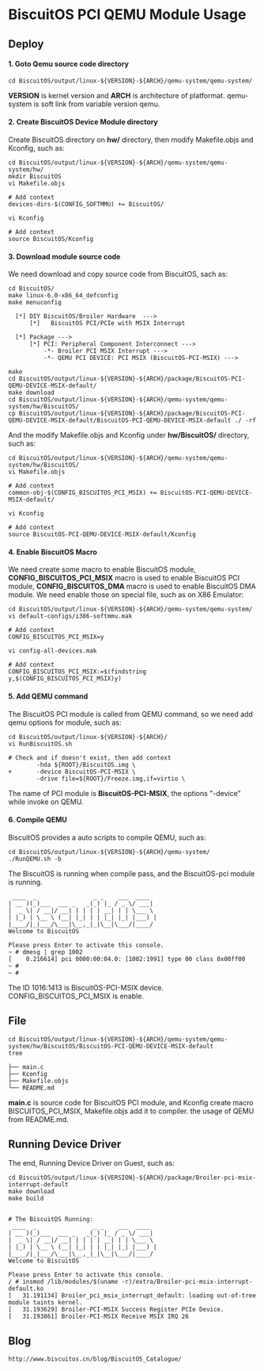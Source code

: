 BiscuitOS PCI QEMU Module Usage
======================================

## Deploy

#### 1. Goto Qemu source code directory

```
cd BiscuitOS/output/linux-${VERSION}-${ARCH}/qemu-system/qemu-system/
```

**VERSION** is kernel version and **ARCH** is architecture of platformat. qemu-system is soft link from variable version qemu.

#### 2. Create BiscuitOS Device Module directory

Create BiscuitOS directory on **hw/**  directory, then modify Makefile.objs and Kconfig, such as:

```
cd BiscuitOS/output/linux-${VERSION}-${ARCH}/qemu-system/qemu-system/hw/
mkdir BiscuitOS
vi Makefile.objs

# Add context
devices-dirs-$(CONFIG_SOFTMMU) += BiscuitOS/

vi Kconfig

# Add context
source BiscuitOS/Kconfig
```

#### 3. Download module source code

We need download and copy source code from BiscuitOS, sach as:

```
cd BiscuitOS/
make linux-6.0-x86_64_defconfig
make menuconfig 

  [*] DIY BiscuitOS/Broiler Hardware  --->
      [*]   BiscuitOS PCI/PCIe with MSIX Interrupt

  [*] Package --->
      [*] PCI: Peripheral Component Interconnect --->
          -*- Broiler PCI MSIX Interrupt --->
          -*- QEMU PCI DEVICE: PCI MSIX (BiscuitOS-PCI-MSIX) --->

make
cd BiscuitOS/output/linux-${VERSION}-${ARCH}/package/BiscuitOS-PCI-QEMU-DEVICE-MSIX-default/
make download
cd BiscuitOS/output/linux-${VERSION}-${ARCH}/qemu-system/qemu-system/hw/BiscuitOS/
cp BiscuitOS/output/linux-${VERSION}-${ARCH}/package/BiscuitOS-PCI-QEMU-DEVICE-MSIX-default/BiscuitOS-PCI-QEMU-DEVICE-MSIX-default ./ -rf
```

And the modify Makefile.objs and Kconfig under **hw/BiscuitOS/** directory, such as:

```
cd BiscuitOS/output/linux-${VERSION}-${ARCH}/qemu-system/qemu-system/hw/BiscuitOS/
vi Makefile.objs

# Add context
common-obj-$(CONFIG_BISCUITOS_PCI_MSIX) += BiscuitOS-PCI-QEMU-DEVICE-MSIX-default/

vi Kconfig

# Add context
source BiscuitOS-PCI-QEMU-DEVICE-MSIX-default/Kconfig
```

#### 4. Enable BiscuitOS Macro

We need create some macro to enable BiscuitOS module, **CONFIG_BISCUITOS_PCI_MSIX** macro is used to enable BiscuitOS PCI module, **CONFIG_BISCUITOS_DMA** macro is used to enable BiscuitOS DMA module. We need enable those on special file, such as on X86 Emulator:

```
cd BiscuitOS/output/linux-${VERSION}-${ARCH}/qemu-system/qemu-system/
vi default-configs/i386-softmmu.mak

# Add context
CONFIG_BISCUITOS_PCI_MSIX=y

vi config-all-devices.mak

# Add context
CONFIG_BISCUITOS_PCI_MSIX:=$(findstring y,$(CONFIG_BISCUITOS_PCI_MSIX)y)
```

#### 5. Add QEMU command

The BiscuitOS PCI module is called from QEMU command, so we need add qemu options for module, such as:

```
cd BiscuitOS/output/linux-${VERSION}-${ARCH}/
vi RunBiscuitOS.sh

# Check and if doesn't exist, then add context
        -hda ${ROOT}/BiscuitOS.img \
+       -device BiscuitOS-PCI-MSIX \
        -drive file=${ROOT}/Freeze.img,if=virtio \
```

The name of PCI module is **BiscuitOS-PCI-MSIX**, the options "-device" while invoke on QEMU.

#### 6. Compile QEMU

BiscuitOS provides a auto scripts to compile QEMU, such as:

```
cd BiscuitOS/output/linux-${VERSION}-${ARCH}/qemu-system/
./RunQEMU.sh -b
```

The BiscuitOS is running when compile pass, and the BiscuitOS-pci module is running.

```
 ____  _                _ _    ___  ____  
| __ )(_)___  ___ _   _(_) |_ / _ \/ ___| 
|  _ \| / __|/ __| | | | | __| | | \___ \ 
| |_) | \__ \ (__| |_| | | |_| |_| |___) |
|____/|_|___/\___|\__,_|_|\__|\___/|____/ 
Welcome to BiscuitOS

Please press Enter to activate this console. 
~ # dmesg | grep 1002
[    0.216614] pci 0000:00:04.0: [1002:1991] type 00 class 0x00ff00
~ # 
~ #
```

The ID 1016:1413 is BiscuitOS-PCI-MSIX device. CONFIG_BISCUITOS_PCI_MSIX is enable.

## File

```
cd BiscuitOS/output/linux-${VERSION}-${ARCH}/qemu-system/qemu-system/hw/BiscuitOS/BiscuitOS-PCI-QEMU-DEVICE-MSIX-default
tree

├── main.c
├── Kconfig
├── Makefile.objs
└── README.md
```

**main.c** is source code for BiscuitOS PCI module, and Kconfig create macro BISCUITOS_PCI_MSIX, Makefile.objs add it to compiler. the usage of QEMU from README.md.

## Running Device Driver

The end, Running Device Driver on Guest, such as:

```
cd BiscuitOS/output/linux-${VERSION}-${ARCH}/package/Broiler-pci-msix-interrupt-default
make download
make build


# The BiscuitOS Running:
 ____  _                _ _    ___  ____
| __ )(_)___  ___ _   _(_) |_ / _ \/ ___|
|  _ \| / __|/ __| | | | | __| | | \___ \
| |_) | \__ \ (__| |_| | | |_| |_| |___) |
|____/|_|___/\___|\__,_|_|\__|\___/|____/
Welcome to BiscuitOS

Please press Enter to activate this console.
/ # insmod /lib/modules/$(uname -r)/extra/Broiler-pci-msix-interrupt-default.ko
[   31.191134] Broiler_pci_msix_interrupt_default: loading out-of-tree module taints kernel.
[   31.193629] Broiler-PCI-MSIX Success Register PCIe Device.
[   31.193861] Broiler-PCI-MSIX Receive MSIX IRQ 26
```

## Blog

```
http://www.biscuitos.cn/blog/BiscuitOS_Catalogue/
```
